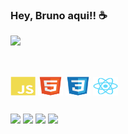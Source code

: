 ### Hey, Bruno aqui!! ☕

<div>
<!--   <img height="180em" src="https://github-readme-stats.vercel.app/api?username=brunodkf&show_icons=true&theme=react&include_all_commits=true&count_private=true"/> -->
  <img height="180em" src="https://github-readme-stats.vercel.app/api/top-langs/?username=brunodkf&layout=compact&langs_count=7&theme=react"/>

</div>
  
  ##  

<div style="display: inline_block"><br>
  <img align="center" alt="Bruno-Js" height="30" width="40"           src="https://raw.githubusercontent.com/devicons/devicon/master/icons/javascript/javascript-plain.svg">
  <img align="center" alt="Bruno-HTML" height="30" width="40" src="https://raw.githubusercontent.com/devicons/devicon/master/icons/html5/html5-original.svg">
  <img align="center" alt="Bruno-CSS" height="30" width="40" src="https://raw.githubusercontent.com/devicons/devicon/master/icons/css3/css3-original.svg">
    <img align="center" alt="Bruno-REACT" height="30" width="40" src="https://raw.githubusercontent.com/devicons/devicon/master/icons/react/react-original.svg">
</div>

  ##
  
<div>
  <a href="https://instagram.com/brunodkf" target="_blank"><img src="https://img.shields.io/badge/-Instagram-%23E4405F?style=for-the-badge&logo=instagram&logoColor=white" target="_blank"></a>
  <a href="https://twitter.com/brunodkf" target="_blank"><img src="https://img.shields.io/badge/Twitter-1DA1F2?style=for-the-badge&logo=twitter&logoColor=white" target="_blank"></a> 
  <a href = "mailto:bsouzacc@gmail.com"><img src="https://img.shields.io/badge/-Gmail-%23333?style=for-the-badge&logo=gmail&logoColor=white" target="_blank"></a>
  <a href="https://www.linkedin.com/in/brunodkf/" target="_blank"><img src="https://img.shields.io/badge/-LinkedIn-%230077B5?style=for-the-badge&logo=linkedin&logoColor=white" target="_blank"></a> 
 </div>
